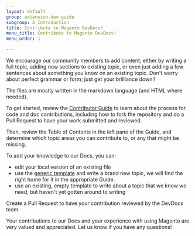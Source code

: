 ```yaml
---
layout: default
group: extension-dev-guide
subgroup: A_Introduction
title: Contribute to Magento DevDocs!
menu_title: Contribute to Magento DevDocs!
menu_order: 1

---
```


We encourage our community members to add content; either by writing a full topic, adding new sections to existing topic, or even just adding a few sentences about something you know on an existing topic. Don't worry about perfect grammar or form; just get your brilliance down!!

The files are mostly written in the markdown language (and HTML where needed). 

To get started, review the <a href="{{ site.gdeurl }}contributor-guide/CONTRIBUTING.html">Contributor Guide</a> to learn about the process for code and doc contributions, including how to fork the repository and do a Pull Request to have your work submitted and reviewed.

Then, review the Table of Contents in the left pane of the Guide, and determine which topic areas you can contribute to, or any that might be missing.

To add your knowledge to our Docs, you can:

* edit your local version of an existing file
* use the <a href="{{ site.githuburl }}template.md">generic template</a> and write a brand new topic, we will find the right home for it in the appropriate Guide.
* use an existing, empty template to write about a topic that we know we need, but haven't yet gotten around to writing


Create a Pull Request to have your contribution reviewed by the DevDocs team. 

Your contributions to our Docs and your experience with using Magento are very valued and appreciated. Let us know if you have any questions!

